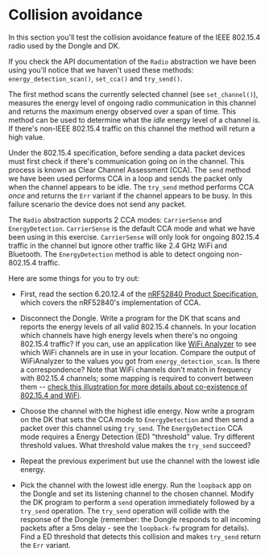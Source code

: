 # Collision avoidance

In this section you'll test the collision avoidance feature of the IEEE 802.15.4 radio used by the Dongle and DK.

If you check the API documentation of the `Radio` abstraction we have been using you'll notice that we haven't used these methods: `energy_detection_scan()`, `set_cca()` and `try_send()`.

The first method scans the currently selected channel (see `set_channel()`), measures the energy level of ongoing radio communication in this channel and returns the maximum energy observed over a span of time. This method can be used to determine what the *idle* energy level of a channel is. If there's non-IEEE 802.15.4 traffic on this channel the method will return a high value.

Under the 802.15.4 specification, before sending a data packet devices must first check if there's communication going on in the channel. This process is known as Clear Channel Assessment (CCA). The `send` method we have been used performs CCA in a loop and sends the packet only when the channel appears to be idle. The `try_send` method performs CCA *once* and returns the `Err` variant if the channel appears to be busy. In this failure scenario the device does not send any packet.

The `Radio` abstraction supports 2 CCA modes: `CarrierSense` and `EnergyDetection`. `CarrierSense` is the default CCA mode and what we have been using in this exercise. `CarrierSense` will only look for ongoing 802.15.4 traffic in the channel but ignore other traffic like 2.4 GHz WiFi and Bluetooth. The `EnergyDetection` method is able to detect ongoing non-802.15.4 traffic.

Here are some things for you to try out:

- First, read the section 6.20.12.4 of the [nRF52840 Product Specification](https://docs.nordicsemi.com/bundle/ps_nrf52840/page/keyfeatures_html5.html), which covers the nRF52840's implementation of CCA.

- Disconnect the Dongle. Write a program for the DK that scans and reports the energy levels of all valid 802.15.4 channels. In your location which channels have high energy levels when there's no ongoing 802.15.4 traffic? If you can, use an application like [WiFi Analyzer] to see which WiFi channels are in use in your location. Compare the output of WiFiAnalyzer to the values you got from  `energy_detection_scan`. Is there a correspondence? Note that WiFi channels don't match in frequency with 802.15.4 channels; some mapping is required to convert between them -- [check this illustration for more details about co-existence of 802.15.4 and WiFi][coexistence].

    [WiFi Analyzer]: https://play.google.com/store/apps/details?id=com.farproc.wifi.analyzer&hl=en
    [coexistence]: https://inet.omnetpp.org/docs/showcases/wireless/coexistence/doc/

- Choose the channel with the highest idle energy. Now write a program on the DK that sets the CCA mode to `EnergyDetection` and then send a packet over this channel using `try_send`. The `EnergyDetection` CCA mode requires a Energy Detection (ED) "threshold" value. Try different threshold values. What threshold value makes the `try_send` succeed?

- Repeat the previous experiment but use the channel with the lowest idle energy.

- Pick the channel with the lowest idle energy. Run the `loopback` app on the Dongle and set its listening channel to the chosen channel. Modify the DK program to perform a `send` operation immediately followed by a `try_send` operation. The `try_send` operation will collide with the response of the Dongle (remember: the Dongle responds to all incoming packets after a 5ms delay - see the `loopback-fw` program for details). Find a ED threshold that detects this collision and makes `try_send` return the `Err` variant.
